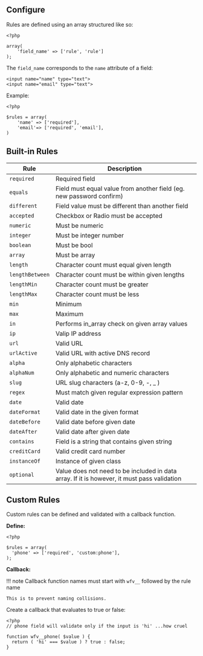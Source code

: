 ## Configure
Rules are defined using an array structured like so:
~~~
<?php

array(
    'field_name' => ['rule', 'rule']
);
~~~

The `field_name` corresponds to the `name` attribute of a field:
~~~~{.html}
<input name="name" type="text">
<input name="email" type="text">
~~~~

Example:
~~~~{.php}
<?php

$rules = array(
    'name' => ['required'],
    'email'=> ['required', 'email'],
)
~~~~

## Built-in Rules
Rule            | Description       
--------------- | ----------------
`required`      | Required field
`equals`        | Field must equal value from another field (eg. new password confirm)
`different`     | Field value must be different than another field
`accepted`      | Checkbox or Radio must be accepted
`numeric`       | Must be numeric
`integer`       | Must be integer number
`boolean`       | Must be bool
`array`         | Must be array
`length`        | Character count must equal given length
`lengthBetween` | Character count must be within given lengths
`lengthMin`     | Character count must be greater
`lengthMax`     | Character count must be less
`min`           | Minimum
`max`           | Maximum
`in`            | Performs in_array check on given array values
`ip`            | Valip IP address
`url`           | Valid URL
`urlActive`     | Valid URL with active DNS record
`alpha`         | Only alphabetic characters
`alphaNum`      | Only alphabetic and numeric characters
`slug`          | URL slug characters (a-z, 0-9, -, _ )
`regex`         | Must match given regular expression pattern
`date`          | Valid date
`dateFormat`    | Valid date in the given format
`dateBefore`    | Valid date before given date
`dateAfter`     | Valid date after given date
`contains`      | Field is a string that contains given string
`creditCard`    | Valid credit card number
`instanceOf`    | Instance of given class
`optional`      | Value does not need to be included in data array. If it is however, it must pass validation

## Custom Rules
Custom rules can be defined and validated with a callback function.

**Define:**
~~~~{.php}
<?php

$rules = array(
  'phone' => ['required', 'custom:phone'],
);
~~~~

**Callback:**

!!! note
    Callback function names must start with `wfv__` followed by the rule name<br>

    This is to prevent naming collisions.

Create a callback that evaluates to true or false:
~~~~{.php}
<?php
// phone field will validate only if the input is 'hi' ...how cruel

function wfv__phone( $value ) {
  return ( 'hi' === $value ) ? true : false;
}
~~~~
